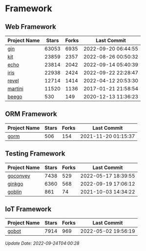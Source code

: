 # Framework

## Web Framework
| Project Name | Stars | Forks | Last Commit |
| ------------ | ----- | ----- | ----------- |
| [gin](https://github.com/gin-gonic/gin) | 63053 | 6935 | 2022-09-20 06:44:55 |
| [kit](https://github.com/go-kit/kit) | 23859 | 2357 | 2022-08-26 00:50:32 |
| [echo](https://github.com/labstack/echo) | 23814 | 2042 | 2022-09-14 05:40:39 |
| [iris](https://github.com/kataras/iris) | 22938 | 2424 | 2022-09-22 22:28:47 |
| [revel](https://github.com/revel/revel) | 12714 | 1414 | 2022-04-12 20:53:30 |
| [martini](https://github.com/go-martini/martini) | 11520 | 1136 | 2017-01-21 21:58:54 |
| [beego](https://github.com/astaxie/beego) | 530 | 149 | 2020-12-13 11:36:23 |

## ORM Framework
| Project Name | Stars | Forks | Last Commit |
| ------------ | ----- | ----- | ----------- |
| [gorm](https://github.com/jinzhu/gorm) | 506 | 154 | 2021-11-20 01:15:37 |

## Testing Framework
| Project Name | Stars | Forks | Last Commit |
| ------------ | ----- | ----- | ----------- |
| [goconvey](https://github.com/smartystreets/goconvey) | 7438 | 529 | 2022-05-17 18:39:55 |
| [ginkgo](https://github.com/onsi/ginkgo) | 6360 | 568 | 2022-09-19 17:06:12 |
| [goblin](https://github.com/franela/goblin) | 861 | 74 | 2021-10-03 14:34:22 |

## IoT Framework
| Project Name | Stars | Forks | Last Commit |
| ------------ | ----- | ----- | ----------- |
| [gobot](https://github.com/hybridgroup/gobot) | 7914 | 969 | 2022-05-02 19:56:19 |

*Update Date: 2022-09-24T04:00:28*